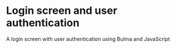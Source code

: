 # Login screen and user authentication
A login screen with user authentication using Bulma and JavaScript
